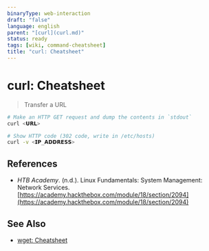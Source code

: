 ```yaml
---
binaryType: web-interaction
draft: "false"
language: english
parent: "[curl](curl.md)"
status: ready
tags: [wiki, command-cheatsheet]
title: "curl: Cheatsheet"
---
```


# curl: Cheatsheet

> Transfer a URL

```bash
# Make an HTTP GET request and dump the contents in `stdout`
curl <𝗨𝗥𝗟>

# Show HTTP code (302 code, write in /etc/hosts)
curl -v <𝗜𝗣_𝗔𝗗𝗗𝗥𝗘𝗦𝗦>
```

## References

- _HTB Academy_. (n.d.). <span class="reference-title">Linux Fundamentals: System Management: Network Services</span>. [https://academy.hackthebox.com/module/18/section/2094](https://academy.hackthebox.com/module/18/section/2094)

## See Also

- [wget: Cheatsheet](wget-cheatsheet.md)
